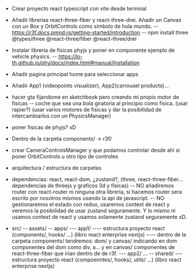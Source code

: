 

- Crear proyecto react typescript con vite desde terminal

- Añadir librerias react-three-fiber y react-three-drei. Añadir un Canvas con un Box y OrbitControls como símbolo de hola mundo.
-- https://r3f.docs.pmnd.rs/getting-started/introduction
-- npm install three @types/three @react-three/fiber @react-three/drei

- Instalar libreria de fisicas phyjs y poner en componente ejemplo de vehicle physics.
-- https://lo-th.github.io/phy/docs/index.html#manual/Installation

- Añadir pagina principal home para seleccionar apps

- Añadir App1 (videopoints visualizer), App2(carrousel products)...

- hacer gta fijandome en sketchbook pero creando mi propio motor de fisicas 
-- coche que sea una bola giratoria al principio como fisica. (usar rapier?) (usar varios motores de fisicas y dar la posibilidad de intercambiarlos con un PhysicsManager)

- poner fisicas de phyjs? xD

- Dentro de la carpeta components/ -> r3f/
- crear CameraControlsManager y que podamos controlar desde ahi si poner OrbitControls u otro tipo de controles

- arquitectura / estructura de carpetas

- dependencias: react, react-dom, ¿zustand?, (three, react-three-fiber... dependencias de threejs y graficos 3d y fisicas)
-- NO añadiremos router con react-router ni ninguna otra libreria, si hacemos router sera escrito por nosotros mismos usando la api de javascript.
-- NO gestionaremos el estado con redux, usaremos context de react y veremos la posibilidad de usar zustand seguramente. Y lo mismo ni usamos context de react y usamos solamente zustand seguramente xD.

- src/
 -- assets/
 -- apps/
  --- app1/
  ---- estructura proyecto react (components/, hooks/ ...) (libro react enterprise nextjs)
  ---- dentro de la carpeta components/ tendremos: dom/ y canvas/ indicando en dom componentes del dom como div, a... y en canvas/ componentes de react-three-fiber que irian dentro de <Canvas> de r3f.
  --- app2/
  ...
 -- shared/
 --- estructura proyecto react (compoenntes/, hooks/, utils/ ...) (libro react enterprise nextjs)